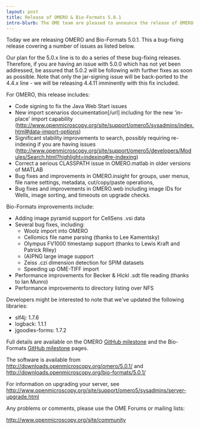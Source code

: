 ```yaml
---
layout: post
title: Release of OMERO & Bio-Formats 5.0.1
intro-blurb: The OME team are pleased to announce the release of OMERO & Bio-Formats 5.0.1
---
```

Today we are releasing OMERO and Bio-Formats 5.0.1. This a bug-fixing
release covering a number of issues as listed below.

Our plan for the 5.0.x line is to do a series of these bug-fixing
releases. Therefore, if you are having an issue with 5.0.0 which has
not yet been addressed, be assured that 5.0.2 will be following with
further fixes as soon as possible. Note that only the jar-signing
issue will be back-ported to the 4.4.x line - we will be releasing
4.4.11 imminently with this fix included.

For OMERO, this release includes:

-  Code signing to fix the Java Web Start issues
-  New import scenarios documentation[/url] including for the new 'in-place' import capability (http://www.openmicroscopy.org/site/support/omero5/sysadmins/index.html#data-import-options)
-  Significant stability improvements to search, possibly requiring re-indexing if you are having issues (http://www.openmicroscopy.org/site/support/omero5/developers/Modules/Search.html?highlight=indexing#re-indexing)
-  Correct a serious CLASSPATH issue in OMERO.matlab in older versions of MATLAB 
-  Bug fixes and improvements in OMERO.insight for groups, user menus, file name settings, metadata, cut/copy/paste operations,
-  Bug fixes and improvements in OMERO.web including image IDs for Wells, image sorting, and timeouts on upgrade checks.

Bio-Formats improvements include:

-  Adding image pyramid support for CellSens .vsi data
-  Several bug fixes, including:
    - Woolz import into OMERO
    - Cellomics file name parsing (thanks to Lee Kamentsky)
    - Olympus FV1000 timestamp support (thanks to Lewis Kraft and Patrick Riley)
    - (A)PNG large image support
    - Zeiss .czi dimension detection for SPIM datasets
    - Speeding up OME-TIFF import
-  Performance improvements for Becker & Hickl .sdt file reading (thanks to Ian Munro)
-  Performance improvements to directory listing over NFS

Developers might be interested to note that we've updated the
following libraries:

-  slf4j: 1.7.6
-  logback: 1.1.1
-  jgoodies-forms: 1.7.2

Full details are available on the OMERO [GitHub
milestone](https://github.com/openmicroscopy/openmicroscopy/issues?milestone=20&page=1&state=closed)
and the Bio-Formats [GitHub
milestone](https://github.com/openmicroscopy/bioformats/issues?milestone=14&page=1&state=closed)
pages.

The software is available from
http://downloads.openmicroscopy.org/omero/5.0.1/ and
http://downloads.openmicroscopy.org/bio-formats/5.0.1/

For information on upgrading your server, see
http://www.openmicroscopy.org/site/support/omero5/sysadmins/server-upgrade.html

Any problems or comments, please use the OME Forums or mailing lists:

http://www.openmicroscopy.org/site/community
